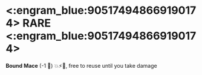 # <:engram_blue:905174948669190174> RARE <:engram_blue:905174948669190174>

**Bound Mace** (-1 :large_blue_diamond:) :boom::zap::no_entry_sign:, free to reuse until you take damage
